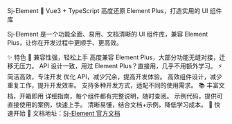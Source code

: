 Sj-Element
🌟 Vue3 + TypeScript 高度还原 Element Plus，打造实用的 UI 组件库

Sj-Element 是一个功能全面、易用、文档清晰的 UI 组件库，兼容 Element Plus，让你在开发过程中更顺手、更高效。

✨ 特色
🔹 兼容性强，轻松上手
高度兼容 Element Plus，大部分功能无缝对接，迁移无压力。
API 设计一致，用过 Element Plus？直接用，几乎不用额外学习。
⚡ 简洁高效，专注开发
优化 API，减少冗余，提高开发体验。
高效组件设计，减少重复工作，提升开发效率。
支持多种开发方式，适配不同的使用需求。
📚 丰富文档，开箱即用
详细指南，每个组件都有完整说明，随时查阅。
示例代码，提供可直接使用的案例，快速上手。
清晰易懂，结合文档+示例，降低学习成本。
🚀 快速开始
📖 文档地址：[Sj-Element 官方文档](https://qingkongyiheqaq.github.io/sj-element/)